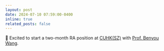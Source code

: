 ```yaml
---
layout: post
date: 2024-07-10 07:59:00-0400
inline: true
related_posts: false
---
```


🔬 Excited to start a two-month RA position at [CUHK(SZ)](https://www.cuhk.edu.cn/en) with [Prof. Benyou Wang](https://wabyking.github.io/old.html). 

